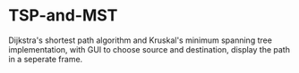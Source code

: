 # TSP-and-MST

Dijkstra's shortest path algorithm and Kruskal's minimum spanning tree implementation, 
with GUI to choose source and destination,
display the path in a seperate frame.

